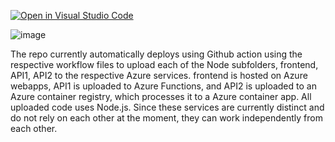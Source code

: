 [![Open in Visual Studio Code](https://classroom.github.com/assets/open-in-vscode-718a45dd9cf7e7f842a935f5ebbe5719a5e09af4491e668f4dbf3b35d5cca122.svg)](https://classroom.github.com/online_ide?assignment_repo_id=13668010&assignment_repo_type=AssignmentRepo)

![image](https://github.com/melontimmy/CS-519-assignment1/assets/112988308/644eac3e-3dd4-4ee6-9859-015d78d23f69)

The repo currently automatically deploys using Github action using the respective workflow files to upload each of the Node subfolders, frontend, API1, API2 to the respective Azure services. frontend is hosted on Azure webapps, API1 is uploaded to Azure Functions, and API2 is uploaded to an Azure container registry, which processes it to a Azure container app. All uploaded code uses Node.js. Since these services are currently distinct and do not rely on each other at the moment, they can work independently from each other.
